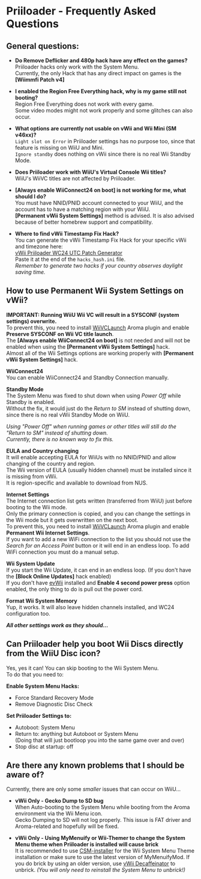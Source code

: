 # Priiloader  - Frequently Asked Questions

## General questions:

- **Do Remove Deflicker and 480p hack have any effect on the games?**  
Priiloader hacks only work with the System Menu.  
Currently, the only Hack that has any direct impact on games is the **[Wiimmfi Patch v4]**

- **I enabled the Region Free Everything hack, why is my game still not booting?**  
Region Free Everything does not work with every game.  
Some video modes might not work properly and some glitches can also occur.

- **What options are currently not usable on vWii and Wii Mini (SM v46xx)?**  
`Light slot on Error` in Priiloader settings has no purpose too, since that feature is missing on WiiU and Mini.  
`Ignore standby` does nothing on vWii since there is no real Wii Standby Mode.

- **Does Priiloader work with WiiU's Virtual Console Wii titles?**  
WiiU's WiiVC titles are not affected by Priiloader.

- **[Always enable WiiConnect24 on boot] is not working for me, what should I do?**  
You must have NNID/PNID account connected to your WiiU, and the account has to have a matching region with your WiiU.  
**[Permanent vWii System Settings]** method is advised. It is also advised because of better homebrew support and compatibility.

- **Where to find vWii Timestamp Fix Hack?**  
You can generate the vWii Timestamp Fix Hack for your specific vWii and timezone here:  
[<u>vWii Priiloader WC24 UTC Patch Generator</u>](https://garyodernichts.github.io/priiloader-patch-gen/)  
Paste it at the end of the `hacks_hash.ini` file.  
*Remember to generate two hacks if your country observes daylight saving time.*


## How to use Permanent Wii System Settings on vWii?  

**IMPORTANT: Running WiiU Wii VC will result in a SYSCONF (system settings) overwrite.**  
To prevent this, you need to install [<u>WiiVCLaunch</u>](https://github.com/Lynx64/WiiVCLaunch/releases) Aroma plugin and enable **Preserve SYSCONF on Wii VC title launch**.  
The **[Always enable WiiConnect24 on boot]** is not needed and will not be enabled when using the **[Permanent vWii System Settings]** hack.  
Almost all of the Wii Settings options are working properly with **[Permanent vWii System Settings]** hack.  

**WiiConnect24**  
You can enable WiiConnect24 and Standby Connection manually.

**Standby Mode**  
The System Menu was fixed to shut down when using *Power Off* while Standby is enabled.  
Without the fix, it would just do the *Return to SM* instead of shutting down, since there is no real vWii Standby Mode on WiiU.

*Using "Power Off" when running games or other titles will still do the "Return to SM" instead of shutting down.*  
*Currently, there is no known way to fix this.*

**EULA and Country changing**  
It will enable accepting EULA for WiiUs with no NNID/PNID and allow changing of the country and region.  
The Wii version of EULA (usually hidden channel) must be installed since it is missing from vWii.  
It is region-specific and available to download from NUS.   

**Internet Settings**  
The Internet connection list gets written (transferred from WiiU) just before booting to the Wii mode.  
Only the primary connection is copied, and you can change the settings in the Wii mode but it gets overwritten on the next boot.  
To prevent this, you need to install [<u>WiiVCLaunch</u>](https://github.com/Lynx64/WiiVCLaunch/releases) Aroma plugin and enable **Permanent Wii Internet Settings**.  
If you want to add a new WiFi connection to the list you should not use the *Search for an Access Point* button or it will end in an endless loop.
To add WiFi connection you must do a manual setup.  

**Wii System Update**  
If you start the Wii Update, it can end in an endless loop. (If you don't have the **[Block Online Updates]** hack enabled)  
If you don't have [<u>evWii</u>](https://github.com/GaryOderNichts/evwii) installed and **Enable 4 second power press** option enabled, the only thing to do is pull out the power cord.

**Format Wii System Memory**  
Yup, it works. It will also leave hidden channels installed, and WC24 configuration too.

***All other settings work as they should...***


## Can Priiloader help you boot Wii Discs directly from the WiiU Disc icon?  

Yes, yes it can! You can skip booting to the Wii System Menu.  
To do that you need to:  

**Enable System Menu Hacks:**  
- Force Standard Recovery Mode
- Remove Diagnostic Disc Check

**Set Priiloader Settings to:**  
- Autoboot: System Menu
- Return to: anything but Autoboot or System Menu  
  (Doing that will just bootloop you into the same game over and over)
- Stop disc at startup: off


## Are there any known problems that I should be aware of?

Currently, there are only some *smaller* issues that can occur on WiiU...

- **vWii Only - Gecko Dump to SD bug**  
When Auto-booting to the System Menu while booting from the Aroma environment via the Wii Menu icon.  
Gecko Dumping to SD will not log properly. This issue is FAT driver and Aroma-related and hopefully will be fixed.  

- **vWii Only - Using MyMenuify or Wii-Themer to change the System Menu theme when Priiloader is installed will cause brick**  
It is recommended to use [<u>CSM-installer</u>](https://github.com/Naim2000/csm-installer/releases) for the Wii System Menu Theme installation or make sure to use the latest version of MyMenuifyMod.
If you do brick by using an older version, use [<u>vWii Decaffeinator</u>](https://github.com/GaryOderNichts/vWii-Decaffeinator) to unbrick.
*(You will only need to reinstall the System Menu to unbrick!)*
